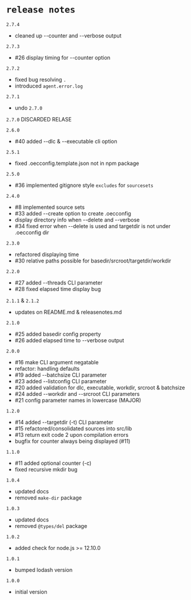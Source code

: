 # `release notes`

`2.7.4`
- cleaned up --counter and --verbose output

`2.7.3`
- #26 display timing for --counter option
  
`2.7.2`
- fixed bug resolving `.`
- introduced `agent.error.log`
  
`2.7.1`
- undo `2.7.0` 

`2.7.0`
DISCARDED RELASE

`2.6.0`
- #40 added --dlc & --executable cli option
  
`2.5.1`
- fixed .oecconfig.template.json not in npm package 

`2.5.0` 
- #36 implemented gitignore style `excludes` for `sourcesets` 
  
`2.4.0`
- #8 implemented source sets
- #33 added --create option to create .oecconfig
- display directory info when --delete and --verbose
- #34 fixed error when --delete is used and targetdir is not under .oecconfig dir

`2.3.0` 
- refactored displaying time
- #30 relative paths possible for basedir/srcroot/targetdir/workdir
  
`2.2.0`
- #27 added --threads CLI parameter
- #28 fixed elapsed time display bug
  
`2.1.1` & `2.1.2`
- updates on README.md & releasenotes.md 
  
`2.1.0`
- #25 added basedir config property
- #26 added elapsed time to --verbose output
  
`2.0.0`
- #16 make CLI argument negatable
- refactor: handling defaults
- #19 added --batchsize CLI parameter
- #23 added --listconfig CLI parameter
- #20 added validation for dlc, executable, workdir, srcroot & batchsize
- #24 added --workdir and --srcroot CLI parameters
- #21 config parameter names in lowercase (MAJOR)
  
`1.2.0`
- #14 added --targetdir (-t) CLI parameter
- #15 refactored/consolidated sources into src/lib
- #13 return exit code 2 upon compilation errors
- bugfix for counter always being displayed (#11)

`1.1.0`
- #11 added optional counter (-c) 
- fixed recursive mkdir bug

`1.0.4`
- updated docs
- removed `make-dir` package
  
`1.0.3`
- updated docs
- removed `@types/del` package
  
`1.0.2`
- added check for node.js >= 12.10.0
  
`1.0.1`
- bumped lodash version 
  
`1.0.0`
- initial version